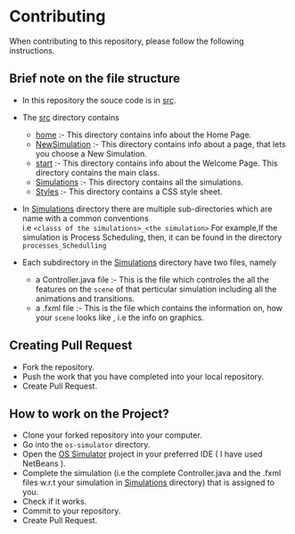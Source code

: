 # Contributing

When contributing to this repository, please follow the following instructions.


## Brief note on the file structure

* In this repository the souce code is in [src](OS%20Simulator/src).
* The [src](OS%20Simulator/src) directory contains
  * [home](OS%20Simulator/src/home) :- This directory contains info about the Home Page.
  * [NewSimulation](OS%20Simulator/src/newSimulation) :- This directory contains info about a page, that lets you choose a New Simulation.
  * [start](OS%20Simulator/src/start) :- This directory contains info about the Welcome Page. This directory contains the main class.
  * [Simulations](OS%20Simulator/src/simulations) :-  This directory contains all the simulations.
  * [Styles](OS%20Simulator/src/styles) :- This directory contains a CSS style sheet.

* In [Simulations](OS%20Simulator/src/simulations) directory there are multiple sub-directories which are name with a common conventions<br/>
i.e ```<classs of the simulations>_<the simulation>``` For example,If the simulation is Process Scheduling, then, it can be found in the directory ``` processes_Schedulling ```

* Each subdirectory in the [Simulations](OS%20Simulator/src/simulations) directory have two files, namely
  * a Controller.java file :- This is the file which controles the all the features on the ```scene``` of that perticular simulation including all the animations and transitions.
  * a .fxml file :- This is the file which contains the information on, how your ```scene``` looks like , i.e the info on graphics.
  


 ## Creating Pull Request
 
 * Fork the repository.
 * Push the work that you have completed into your local repository.
 * Create Pull Request.
 
 ## How to work on the Project?
 
 * Clone your forked repository into your computer.
 * Go into the ```os-simulator``` directory.
 * Open the [OS Simulator](OS%20Simulator) project in your preferred IDE ( I have used NetBeans ).
 * Complete the simulation (i.e the complete Controller.java and the .fxml files w.r.t your simulation in [Simulations](OS%20Simulator/src/simulations) directory) that is assigned to you.
 * Check if it works.
 * Commit to your repository.
 * Create Pull Request.
